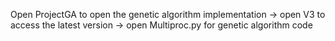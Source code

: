 Open ProjectGA to open the genetic algorithm implementation → 
open V3 to access the latest version → 
open Multiproc.py for genetic algorithm code

